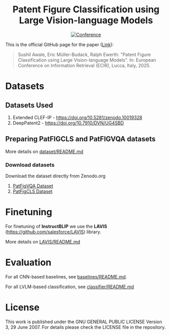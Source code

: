 <div align="center">    
 
# Patent Figure Classification using Large Vision-language Models     

[![Conference](https://img.shields.io/badge/ECIR-2025-F39200.svg)](https://ecir2025.eu)

</div>

This is the official GitHub page for the paper ([Link](https://arxiv.org/pdf/2501.12751)):

> Sushil Awale, Eric Müller-Budack, Ralph Ewerth: "Patent Figure Classification using Large Vision-language Models". In: European Conference on Information Retrieval (ECIR), Lucca, Italy, 2025.

# Datasets

## Datasets Used

1. Extended CLEF-IP - https://doi.org/10.5281/zenodo.10019328
2. DeepPatent2 - https://doi.org/10.7910/DVN/UG4SBD

## Preparing PatFIGCLS and PatFIGVQA datasets

More details on [dataset/README.md](dataset/README.md)

### Download datasets

Download the dataset directly from Zenodo.org

1. [PatFigVQA Dataset](https://doi.org/10.5281/zenodo.14907472)
2. [PatFigCLS Dataset](https://doi.org/10.5281/zenodo.14905550)

# Finetuning

For finetuning of $\textbf{InstructBLIP}$ we use the $\textbf{LAVIS}$ (https://github.com/salesforce/LAVIS) library.

More details on [LAVIS/README.md](LAVIS/README.md)

# Evaluation

For all CNN-based baselines, see [baselines/README.md](baselines/README.md).

For all LVLM-based classification, see [classifier/README.md](classifier/README.md)

# License

This work is published under the GNU GENERAL PUBLIC LICENSE Version 3, 29 June 2007. For details please check the LICENSE file in the repository.